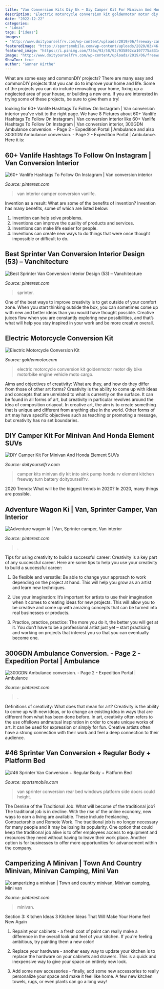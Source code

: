 ```yaml
---
title: "Van Conversion Kits Diy Uk ~ Diy Camper Kit For Minivan And Honda Element Suvs"
description: "Electric motorcycle conversion kit goldenmotor motor diy bike motorbike engine vehicle moto cargo"
date: "2022-12-22"
categories:
- "ideas"
tags: ["ideas"]
images:
- "http://www.doityourselfrv.com/wp-content/uploads/2019/06/freeway-camper-kits10.jpg"
featuredImage: "https://sportsmobile.com/wp-content/uploads/2020/03/46-sprinter-van-conversion-interior-02.jpg"
featured_image: "https://i.pinimg.com/736x/93/58/92/935892ca107775a831c61ee9bb126735.jpg"
image: "http://www.doityourselfrv.com/wp-content/uploads/2019/06/freeway-camper-kits10.jpg"
ShowToc: true
author: "Gunner Hirthe"
---
```



What are some easy and commonDIY projects?
There are many easy and commonDIY projects that you can do to improve your home and life. Some of the projects you can do include renovating your home, fixing up a neglected area of your house, or building a new one. If you are interested in trying some of these projects, be sure to give them a try!

	

		
looking for 60+ Vanlife Hashtags To Follow On Instagram | Van conversion interior you've visit to the right page. We have 8 Pictures about 60+ Vanlife Hashtags To Follow On Instagram | Van conversion interior like 60+ Vanlife Hashtags To Follow On Instagram | Van conversion interior, 300GDN Ambulance conversion. - Page 2 - Expedition Portal | Ambulance and also 300GDN Ambulance conversion. - Page 2 - Expedition Portal | Ambulance. Here it is:
		
    
## 60+ Vanlife Hashtags To Follow On Instagram | Van Conversion Interior

<img loading=lazy src="https://i.pinimg.com/736x/06/fa/46/06fa461449d5f6c909acf348e58dcd92.jpg" onerror="this.onerror=null;this.src='https://tse1.mm.bing.net/th?id=OIP.tDO8_o-8HirzCs4fHEjzPgHaJC&amp;pid=15.1';" alt="60+ Vanlife Hashtags To Follow On Instagram | Van conversion interior">

_Source: pinterest.com_

>van interior camper conversion vanlife. 

	

Invention as a result: What are some of the benefits of invention?
Invention has many benefits, some of which are listed below: 
1. Invention can help solve problems. 
2. Inventions can improve the quality of products and services. 
3. Inventions can make life easier for people. 
4. Inventions can create new ways to do things that were once thought impossible or difficult to do.

    
## Best Sprinter Van Conversion Interior Design (53) – Vanchitecture

<img loading=lazy src="https://i.pinimg.com/736x/93/58/92/935892ca107775a831c61ee9bb126735.jpg" onerror="this.onerror=null;this.src='https://tse4.mm.bing.net/th?id=OIP.uVUtjMLkeyEog2C85ArrTQHaJ9&amp;pid=15.1';" alt="Best Sprinter Van Conversion Interior Design (53) – Vanchitecture">

_Source: pinterest.com_

>sprinter. 

	

One of the best ways to improve creativity is to get outside of your comfort zone. When you start thinking outside the box, you can sometimes come up with new and better ideas than you would have thought possible. Creative juices flow when you are constantly exploring new possibilities, and that’s what will help you stay inspired in your work and be more creative overall.

    
## Electric Motorcycle Conversion Kit

<img loading=lazy src="http://goldenmotor.com/eMotorcycle/Tianma5kw.jpg" onerror="this.onerror=null;this.src='https://tse4.mm.bing.net/th?id=OIP.SmG4PYXHtkMtMsG_yu_j1QHaJ6&amp;pid=15.1';" alt="Electric Motorcycle Conversion Kit">

_Source: goldenmotor.com_

>electric motorcycle conversion kit goldenmotor motor diy bike motorbike engine vehicle moto cargo. 

	

Aims and objectives of creativity: What are they, and how do they differ from those of other art forms?
Creativity is the ability to come up with ideas and concepts that are unrelated to what is currently on the surface. It can be found in all forms of art, but creativity in particular revolves around the idea of composition orlayout. In creative art, the aim is to create something that is unique and different from anything else in the world. Other forms of art may have specific objectives such as teaching or promoting a message, but creativity has no set boundaries.

    
## DIY Camper Kit For Minivan And Honda Element SUVs

<img loading=lazy src="http://www.doityourselfrv.com/wp-content/uploads/2019/06/freeway-camper-kits10.jpg" onerror="this.onerror=null;this.src='https://tse1.mm.bing.net/th?id=OIP.0O32KNcby5T-lnALuQcLyQHaE6&amp;pid=15.1';" alt="DIY Camper Kit For Minivan And Honda Element SUVs">

_Source: doityourselfrv.com_

>camper kits minivan diy kit into sink pump honda rv element kitchen freeway turn battery doityourselfrv. 

	

2020 Trends: What will be the biggest trends in 2020?
In 2020, many things are possible.

    
## Adventure Wagon Ki | Van, Sprinter Camper, Van Interior

<img loading=lazy src="https://i.pinimg.com/originals/94/a1/75/94a175e226d07a2393b8c54305d06fed.jpg" onerror="this.onerror=null;this.src='https://tse4.mm.bing.net/th?id=OIP.HQ6xdROonyNm7ZMoobYkYwHaJ4&amp;pid=15.1';" alt="Adventure wagon ki | Van, Sprinter camper, Van interior">

_Source: pinterest.com_

>. 

	

Tips for using creativity to build a successful career:
Creativity is a key part of any successful career. Here are some tips to help you use your creativity to build a successful career:
1. Be flexible and versatile: Be able to change your approach to work depending on the project at hand. This will help you grow as an artist and learn new techniques.

2. Use your imagination: It’s important for artists to use their imagination when it comes to creating ideas for new projects. This will allow you to be creative and come up with amazing concepts that can be turned into real businesses or products.

3. Practice, practice, practice: The more you do it, the better you will get at it. You don’t have to be a professional artist just yet – start practicing and working on projects that interest you so that you can eventually become one.


    
## 300GDN Ambulance Conversion. - Page 2 - Expedition Portal | Ambulance

<img loading=lazy src="https://i.pinimg.com/736x/fe/d5/37/fed53742cab025e08879cefec274d096.jpg" onerror="this.onerror=null;this.src='https://tse3.mm.bing.net/th?id=OIP.N1ESIKBu0FEORiSQHXQmPAHaE8&amp;pid=15.1';" alt="300GDN Ambulance conversion. - Page 2 - Expedition Portal | Ambulance">

_Source: pinterest.com_

>. 

	

Definitions of creativity: What does that mean for art?
Creativity is the ability to come up with new ideas, or to change an existing idea in ways that are different from what has been done before. In art, creativity often refers to the use offellows andmutual inspiration in order to create unique works of art. It can be used for expression or simply for fun. Creative artists often have a strong connection with their work and feel a deep connection to their audience.

    
## #46 Sprinter Van Conversion + Regular Body + Platform Bed

<img loading=lazy src="https://sportsmobile.com/wp-content/uploads/2020/03/46-sprinter-van-conversion-interior-02.jpg" onerror="this.onerror=null;this.src='https://tse2.mm.bing.net/th?id=OIP.8iFJhnCvNQO22pBTLWYSzwHaJ4&amp;pid=15.1';" alt="#46 Sprinter Van Conversion + Regular Body + Platform Bed">

_Source: sportsmobile.com_

>van sprinter conversion rear bed windows platform side doors could height. 

	

The Demise of the Traditional Job: What will become of the traditional job?
The traditional job is in decline. With the rise of the online economy, new ways to earn a living are available. These include freelancing, Contractorship and Remote Work. The traditional job is no longer necessary for many people and it may be losing its popularity. One option that could keep the traditional job alive is to offer employees access to equipment and resources they need without having to leave their work place. Another option is for businesses to offer more opportunities for advancement within the company.

    
## Camperizing A Minivan | Town And Country Minivan, Minivan Camping, Mini Van

<img loading=lazy src="https://i.pinimg.com/736x/50/a4/1f/50a41f224d1ba36d02c5d517027ba91a.jpg" onerror="this.onerror=null;this.src='https://tse1.mm.bing.net/th?id=OIP.hbY_sCAY3vDhOyWXD15x4QHaLJ&amp;pid=15.1';" alt="camperizing a minivan | Town and country minivan, Minivan camping, Mini van">

_Source: pinterest.com_

>minivan. 

	

Section 3: Kitchen Ideas
3 Kitchen Ideas That Will Make Your Home feel New Again
1. Repaint your cabinets - a fresh coat of paint can really make a difference in the overall look and feel of your kitchen. If you're feeling ambitious, try painting them a new color!

2. Replace your hardware - another easy way to update your kitchen is to replace the hardware on your cabinets and drawers. This is a quick and inexpensive way to give your space an entirely new look.

3. Add some new accessories - finally, add some new accessories to really personalize your space and make it feel like home. A few new kitchen towels, rugs, or even plants can go a long way!

